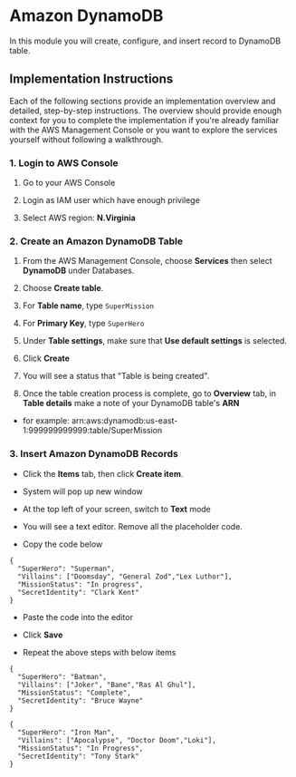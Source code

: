 # Amazon DynamoDB

In this module you will create, configure, and insert record to DynamoDB table.

## Implementation Instructions
Each of the following sections provide an implementation overview and detailed, step-by-step instructions. The overview should provide enough context for you to complete the implementation if you're already familiar with the AWS Management Console or you want to explore the services yourself without following a walkthrough.


### 1. Login to AWS Console
1. Go to your AWS Console


2. Login as IAM user which have enough privilege


3. Select AWS region: **N.Virginia**

### 2. Create an Amazon DynamoDB Table

1. From the AWS Management Console, choose **Services** then select **DynamoDB** under Databases.

2. Choose **Create table**.

3. For **Table name**, type `SuperMission`

4. For **Primary Key**, type `SuperHero`

5. Under **Table settings**, make sure that **Use default settings** is selected.

6. Click **Create**

7. You will see a status that "Table is being created".

8. Once the table creation process is complete, go to **Overview** tab, in **Table details** make a note of your DynamoDB table's **ARN**
 - for example: arn:aws:dynamodb:us-east-1:999999999999:table/SuperMission

### 3. Insert Amazon DynamoDB Records

- Click the **Items** tab, then click **Create item**.
 
- System will pop up new window
 
- At the top left of your screen, switch to **Text** mode 

- You will see a text editor. Remove all the placeholder code.

- Copy the code below

```
{
  "SuperHero": "Superman",
  "Villains": ["Doomsday", "General Zod","Lex Luthor"],
  "MissionStatus": "In progress",
  "SecretIdentity": "Clark Kent"
}
```

- Paste the code into the editor

- Click **Save**

- Repeat the above steps with below items


```
{
  "SuperHero": "Batman",
  "Villains": ["Joker", "Bane","Ras Al Ghul"],
  "MissionStatus": "Complete",
  "SecretIdentity": "Bruce Wayne"
}
```

```
{
  "SuperHero": "Iron Man",
  "Villains": ["Apocalypse", "Doctor Doom","Loki"],
  "MissionStatus": "In Progress",
  "SecretIdentity": "Tony Stark"
}
```






